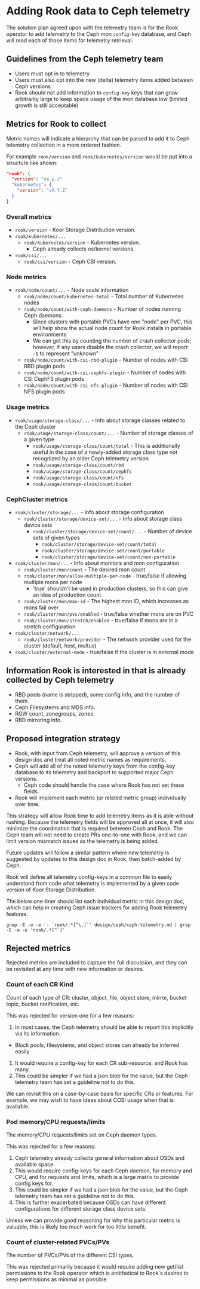 # Adding Rook data to Ceph telemetry
The solution plan agreed upon with the telemetry team is for the Rook operator to add telemetry to
the Ceph mon `config-key` database, and Ceph will read each of those items for telemetry retrieval.

## Guidelines from the Ceph telemetry team
- Users must opt in to telemetry
- Users must also opt into the new (delta) telemetry items added between Ceph versions
- Rook should not add information to `config-key` keys that can grow arbitrarily large to keep space
  usage of the mon database low (limited growth is still acceptable)

## Metrics for Rook to collect
Metric names will indicate a hierarchy that can be parsed to add it to Ceph telemetry collection in
a more ordered fashion.

For example `rook/version` and `rook/kubernetes/version` would be put into a structure like shown:
```json
"rook": {
  "version": "vx.y.z"
  "kubernetes": {
    "version": "vX.Y.Z"
  }
}
```

### Overall metrics
- `rook/version` - Koor Storage Distribution version.
- `rook/kubernetes/...`
  - `rook/kubernetes/version` - Kubernetes version.
    - Ceph already collects os/kernel versions.
- `rook/csi/...`
  - `rook/csi/version` - Ceph CSI version.

### Node metrics
- `rook/node/count/...` - Node scale information
  - `rook/node/count/kubernetes-total` - Total number of Kubernetes nodes
  - `rook/node/count/with-ceph-daemons` - Number of nodes running Ceph daemons.
    - Since clusters with portable PVCs have one "node" per PVC, this will help show the actual node
      count for Rook installs in portable environments
    - We can get this by counting the number of crash collector pods; however, if any users disable
      the crash collector, we will report `-1` to represent "unknown"
  - `rook/node/count/with-csi-rbd-plugin` - Number of nodes with CSI RBD plugin pods
  - `rook/node/count/with-csi-cephfs-plugin` - Number of nodes with CSI CephFS plugin pods
  - `rook/node/count/with-csi-nfs-plugin` - Number of nodes with CSI NFS plugin pods

### Usage metrics
- `rook/usage/storage-class/...` - Info about storage classes related to the Ceph cluster
  - `rook/usage/storage-class/count/...` - Number of storage classes of a given type
    - `rook/usage/storage-class/count/total` - This is additionally useful in the case of a
      newly-added storage class type not recognized by an older Ceph telemetry version
    - `rook/usage/storage-class/count/rbd`
    - `rook/usage/storage-class/count/cephfs`
    - `rook/usage/storage-class/count/nfs`
    - `rook/usage/storage-class/count/bucket`

### CephCluster metrics
- `rook/cluster/storage/...` - Info about storage configuration
  - `rook/cluster/storage/device-set/...` - Info about storage class device sets
    - `rook/cluster/storage/device-set/count/...` - Number of device sets of given types
      - `rook/cluster/storage/device-set/count/total`
      - `rook/cluster/storage/device-set/count/portable`
      - `rook/cluster/storage/device-set/count/non-portable`
- `rook/cluster/mon/...` - Info about monitors and mon configuration
  - `rook/cluster/mon/count` - The desired mon count
  - `rook/cluster/mon/allow-multiple-per-node` - true/false if allowing multiple mons per node
    - 'true' shouldn't be used in production clusters, so this can give an idea of production count
  - `rook/cluster/mon/max-id` - The highest mon ID, which increases as mons fail over
  - `rook/cluster/mon/pvc/enabled` - true/false whether mons are on PVC
  - `rook/cluster/mon/stretch/enabled` - true/false if mons are in a stretch configuration
- `rook/cluster/network/...`
  - `rook/cluster/network/provider` - The network provider used for the cluster (default, host, multus)
- `rook/cluster/external-mode` - true/false if the cluster is in external mode

## Information Rook is interested in that is already collected by Ceph telemetry
- RBD pools (name is stripped), some config info, and the number of them.
- Ceph Filesystems and MDS info.
- RGW count, zonegroups, zones.
- RBD mirroring info.

## Proposed integration strategy
- Rook, with input from Ceph telemetry, will approve a version of this design doc and treat all
  noted metric names as requirements.
- Ceph will add all of the noted telemetry keys from the config-key database to its telemetry and
  backport to supported major Ceph versions.
  - Ceph code should handle the case where Rook has not set these fields.
- Rook will implement each metric (or related metric group) individually over time.

This strategy will allow Rook time to add telemetry items as it is able without rushing. Because the
telemetry fields will be approved all at once, it will also minimize the coordination that is
required between Ceph and Rook. The Ceph team will not need to create PRs one-to-one with Rook, and
we can limit version mismatch issues as the telemetry is being added.

Future updates will follow a similar pattern where new telemetry is suggested by updates to this
design doc in Rook, then batch-added by Ceph.

Rook will define all telemetry config-keys in a common file to easily understand from code what
telemetry is implemented by a given code version of Koor Storage Distribution.

The below one-liner should list each individual metric in this design doc, which can help in
creating Ceph issue trackers for adding Rook telemetry features.
```console
grep -E -o -e '- `rook/.*[^\.]`' design/ceph/ceph-telemetry.md | grep -E -o -e 'rook/.*[^`]'
```

## Rejected metrics
Rejected metrics are included to capture the full discussion, and they can be revisited at any time
with new information or desires.

### Count of each CR Kind
Count of each type of CR: cluster, object, file, object store, mirror, bucket topic,
bucket notification, etc.

This was rejected for version one for a few reasons:
1. In most cases, the Ceph telemetry should be able to report this implicitly via its information.
  - Block pools, filesystems, and object stores can already be inferred easily
1. It would require a config-key for each CR sub-resource, and Rook has many.
1. This could be simpler if we had a json blob for the value, but the Ceph telemetry team has set a
   guideline not to do this.

We can revisit this on a case-by-case basis for specific CRs or features. For example, we may wish
to have ideas about COSI usage when that is available.

### Pod memory/CPU requests/limits
The memory/CPU requests/limits set on Ceph daemon types.

This was rejected for a few reasons:
1. Ceph telemetry already collects general information about OSDs and available space.
1. This would require config-keys for each Ceph daemon, for memory and CPU, and for requests and
   limits, which is a large matrix to provide config keys for.
1. This could be simpler if we had a json blob for the value, but the Ceph telemetry team has set a
   guideline not to do this.
1. This is further exacerbated because OSDs can have different configurations for different storage
   class device sets.

Unless we can provide good reasoning for why this particular metric is valuable, this is likely too
much work for too little benefit.

### Count of cluster-related PVCs/PVs
The number of PVCs/PVs of the different CSI types.

This was rejected primarily because it would require adding new get/list permissions to the Rook
operator which is antithetical to Rook's desires to keep permissions as minimal as possible.
